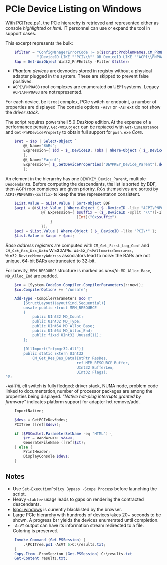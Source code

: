 PCIe Device Listing on Windows
===

With [PCITree.ps1](https://github.com/armaber/scripts/blob/main/PCITree/PCITree.ps1),
the PCIe hierarchy is retrieved and represented either as console *highlighted*
or *html*. IT personnel can use or expand the tool in support cases.

This excerpt represents the bulk:

```powershell
    $filter = "ConfigManagerErrorCode != $($script:ProblemNames.CM_PROB_PHANTOM) AND " +
              "(DeviceID LIKE ""PCI\\%"" OR DeviceID LIKE ""ACPI\\PNP0A08\\%"")";
    $ap = Get-WmiObject Win32_PnPEntity -Filter $filter;
```

* *Phantom devices* are devnodes stored in registry without a physical adapter plugged
  in the system. These are skipped to prevent false positives.
* `ACPI\PNP0A08` root complexes are enumerated on UEFI systems. Legacy `ACPI\PNP0A03`
  are not represented.

For each device, be it root complex, PCIe switch or endpoint, a number of properties
are displayed. The console options `-AsVT` or `-AsText` do not show the *driver stack*.

The script requires powershell 5.0 *Desktop* edition. At the expense of a performance
penalty, `Get-WmiObject` can be replaced with `Get-CimInstance` and `Get-PnPDeviceProperty`
to obtain full support for `pwsh.exe` *Core*.

```powershell
    $ret = $ap | Select-Object `
        @{ Name="BARs";
        Expression={ $id = $_.DeviceID; ($ba | Where-Object { $_.DeviceID -eq $id }).BAR }
        },
        @{ Name="Parent";
        Expression={ $_.GetDeviceProperties("DEVPKEY_Device_Parent").deviceProperties.Data }
        };
```

An element in the hierarchy has one `DEVPKEY_Device_Parent`, multiple `Descendant`s.
Before computing the descendants, the list is sorted by BDF, then ACPI root complexes
are given priority. RCs themselves are sorted by `ACPI\PNP0A08\<suffix>` to keep the
tree representation consistent.

```powershell
    $List.Value = $List.Value | Sort-Object BDF;
    $acpi = @($List.Value | Where-Object { $_.DeviceID -like "ACPI\PNP0A08\*" } | Sort-Object `
                @{ Expression={ $suffix = ($_.DeviceID -split "\\")[-1];
                                [Int]("0x$suffix")
                    }
                });
    $pci = $List.Value | Where-Object { $_.DeviceID -like "PCI\*" };
    $List.Value = $acpi + $pci;
```

*Base address registers* are computed with `CM_Get_First_Log_Conf` and `CM_Get_Res_Des_Data`
Win32APIs. `Win32_PnPAllocatedResource, Win32_DeviceMemoryAddress` associators lead to noise:
  the BARs are not unique, 64-bit BARs are truncated to 32-bit.

For brevity, `MEM_RESOURCE` structure is marked as *unsafe*: `MD_Alloc_Base`, `MD_Alloc_End`
are padded.

```powershell
    $co = [System.CodeDom.Compiler.CompilerParameters]::new();
    $co.CompilerOptions += "/unsafe";

    Add-Type -CompilerParameters $co @"
        [StructLayout(LayoutKind.Sequential)]
        unsafe public struct MEM_RESOURCE
        {
            public UInt32 MD_Count;
            public UInt32 MD_Type;
            public UInt64 MD_Alloc_Base;
            public UInt64 MD_Alloc_End;
            public fixed UInt32 Unused[11];
        };

        [DllImport("cfgmgr32.dll")]
        public static extern UInt32
            CM_Get_Res_Des_Data(IntPtr ResDes,
                                ref MEM_RESOURCE Buffer,
                                UInt32 BufferLen,
                                UInt32 Flags);
"@;
```

`-AsHTML` cli switch is fully fledged: driver stack, NUMA node, problem code linked
to documentation, number of processor packages are among the properties being displayed.
*&quot;Native hot-plug interrupts granted by firmware&quot;* indicates platform support
for adapter hot remove/add.

```powershell
    ImportNative;

    $devs = GetPCIeDevNodes;
    PCITree ([ref]$devs);

    if ($PSCmdlet.ParameterSetName -eq "HTML") {
        $ct = RenderHTML $devs;
        GenerateFileName ([ref]$ct);
    } else {
        PrintHeader;
        DisplayConsole $devs;
    }
```

Notes
---
* Use `Set-ExecutionPolicy Bypass -Scope Process` before launching the script.
* Heavy `<table>` usage leads to gaps on rendering the contracted descendants.
* [lspci windows](https://eternallybored.org/misc/pciutils/) is currently blacklisted by
  the browser.
* Large PCIe hierarchy with hundreds of devices takes 20+ seconds to be shown. A progress
  bar yields the devices enumerated until completion.
* `-AsVT` output can have its information stream redirected to a file. Coloring is
  preserved.

```powershell
    Invoke-Command (Get-PSSession) {
        .\PCITree.ps1 -AsVT 6>C:\results.txt;
    }
    Copy-Item -FromSession (Get-PSSession) C:\results.txt
    Get-Content results.txt;
```
